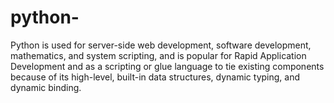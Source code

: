 # python-
Python is used for server-side web development, software development, mathematics, and system scripting, and is popular for Rapid Application Development and as a scripting or glue language to tie existing components because of its high-level, built-in data structures, dynamic typing, and dynamic binding.

